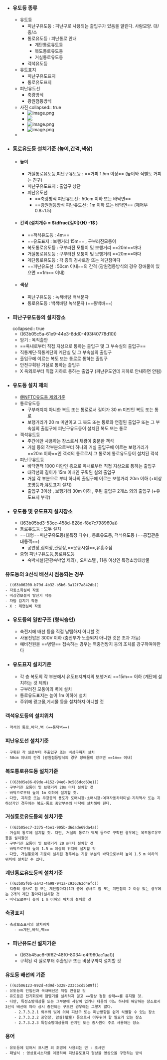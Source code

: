 - ### 유도등 종류
	- 유도등
		- 피난구유도등 : 피난구로 사용되는 출입구가 있음을 알린다. 사람모양. 대/중/소
		- 통로유도등 : 피난통로 안내
			- 계단통로유도등
			- 복도통로유도등
			- 거실통로유도등
		- 객석유도등
	- 유도표지
		- 피난구유도표지
		- 통로유도표지
	- 피난유도선
		- 축광방식
		- 광원점등방식
	- 사진
	  collapsed:: true
		- ![image.png](../assets/image_1676992895276_0.png)
		- ![](https://nrms.kisti.re.kr/bitextimages/TRKO201900017777/TRKO201900017777_24_table_3.png)
		- ![image.png](../assets/image_1676993398954_0.png)
		- ![image.png](../assets/image_1676993648992_0.png)
	-
- ### 통로유도등 설치기준 (높이,간격,색상)
	- #### 높이
		- 거실통로유도등,피난구유도등 : ==거피 1.5m 이상== (높이와 식별도 거피는 친구)
		- 피난구유도표지 : 출입구 상단
		- 피난유도선
			- ==축광방식 피난유도선 : 50cm 이하 또는 바닥면==
			- ==광원점등방식 피난유도선 : 1m 이하 또는 바닥면==  (제어부 0.8~1.5)
	- #### 간격 (설치개수  = $\dfrac{길이}{N} -1$ )
		- ==객석유도등 : 4m==
		- ==유도표지 : 보행거리 15m== , 구부러진모퉁이
		- 복도통로유도등 : 구부러진 모퉁이 및 보행거리 ==20m==마다
		- 거실통로유도등 : 구부러진 모퉁이 및 보행거리 ==20m==마다
		- 계단통로유도등 : 각 층의 경사로참 또는 계단참마다
		- ==피난유도선 : 50cm 이내==의 간격 (광원점등방식의 경우 장애물이 있으면 ==1m== 이내)
	- #### 색상
		- 피난구유도등 : 녹색바탕 백색문자
		- 통로유도등 : 백색바탕 녹색문자 (==통백바==)
- ### 피난구유도등의 설치장소
  collapsed:: true
	- ((63b05c5a-61e9-44e3-8dd0-493f40778d10))
	- 암기 : 옥직출안
	- ==옥내로부터 직접 지상으로 통하는 출입구 및 그 부속실의 출입구==
	- 직통계단·직통계단의 계단실 및 그 부속실의 출입구
	- 출입구에 이르는 복도 또는 통로로 통하는 출입구
	- 안전구획된 거실로 통하는 출입구
	- X 옥외로부터 직접 지하로 통하는 출입구 (피난유도인데 지하로 안내하면 안됨)
- ### 유도등 설치 제외
	- [@NFTC유도등 제외기준](((63b06239-52ae-4467-91f9-e937dcaa8a8d)))
	- 통로유도등
		- 구부러지지 아니한 복도 또는 통로로서 길이가 30 m 미만인 복도 또는 통로
		- 보행거리가 20 m 미만이고 그 복도 또는 통로와 연결된 출입구 또는 그 부속실의 출입구에 피난구유도등이 설치된 복도 또는 통로
	- 객석유도등
		- 주간에만 사용하는 장소로서 채광이 충분한 객석
		- 거실 등의 각부분으로부터 하나의 거실 출입구에 이르는 보행거리가 ==20m 이하==인 객석의 통로로서 그 통로에 통로유도등이 설치된 객석
	- 피난구유도등
		- 바닥면적 1000 미만인 층으로 옥내로부터 직접 지상으로 통하는 출입구
		- 대각선의 길이가 15m 이내인 구획된 실의 출입구
		- 거실 각 부분으로 부터 하나의 출입구에 이르는 보행거리 20m 이하 (+비상조명등과,유도표지 설치)
		- 출입구 3이상 , 보행거리 30m 이하 , 주된 출입구 2개소 외의 출입구 (+유도표지 부착)
- ### 유도등 및 유도표지 설치장소
	- ((63b05bd3-53cc-458d-828d-f8e7c798960a))
	- 통로유도등 : 모두 설치
	- ==대형==피난구유도등(불특정 다수) , 통로유도등, 객석유도등 (==공집관운 대통객==)
		- 공연장,집회장,관람장,==운동시설==,유흥주점
	- 중형 피난구유도등,통로유도등
		- 숙박시설(관광숙박업 제외) , 오피스텔 , 11층 이상인 특정소방대상물
### 유도등의 3선식 배선시 점등되는 경우
	- ((63b06200-b79d-4b32-b5b6-3a12f7a842db))
	- 자동소화설비 작동
	- 비상경보설비 발신기 작동
	- 자탐 감지기 작동
	- X : 제연설비 작동
- ### 유도등의 일반구조 (형식승인)
	- 축전지에 배선 등을 직접 납땜하지 아니할 것
	- 사용전압은 300V 이하  (충전부가 노출되지 아니한 것은 초과 가능)
	- 예비전원을 ==병렬== 접속하는 경우는 역충전방지 등의 조치를 강구하여야한다
- ### 유도표지 설치기준
	- 각 층 복도의 각 부분에서 유도표지까지의 보행거리 ==15m== 이하 (계단에 설치하는 것 제외)
	- 구부러진 모퉁이의 벽에 설치
	- 통로유도표지는 높이 1m 이하에 설치
	- 주위에 광고물,게시물 등을 설치하지 아니할 것
### 객석유도등의 설치위치
	- 객석의 통로,바닥,벽 (==통닥벽==)
### 피난유도선 설치기준
	- 구획된 각 실로부터 주출입구 또는 비상구까지 설치
	- 50cm 이내의 간격 (광원점등방식의 경우 장애물이 있으면 ==1m== 이내)
### 복도통로유도등 설치기준
	- ((63b05e86-89de-4152-94e6-0c585dcd63e1))
	- 구부러진 모퉁이 및 보행거리 20m 마다 설치할 것
	- 바닥으로부터 높이 1m 이하에 설치할 것.
	- 다만, 지하층 또는 무창층의 용도가 도매시장·소매시장·여객자동차터미널·지하역사 또는 지하상가인 경우에는 복도·통로 중앙부분의 바닥에 설치해야 한다.
### 거실통로유도등의 설치기준
	- ((63b05ec7-3375-4be1-905b-d6dade69da4a))
	- 거실의 통로에 설치할 것. 다만, 거실의 통로가 벽체 등으로 구획된 경우에는 복도통로유도등을 설치할것
	- 구부러진 모퉁이 및 보행거리 20 m마다 설치할 것
	- 바닥으로부터 높이 1.5 m 이상의 위치에 설치할 것
	- 다만, 거실통로에 기둥이 설치된 경우에는 기둥 부분의 바닥으로부터 높이 1.5 m 이하의 위치에 설치할 수 있다.
### 계단통로유도등의 설치기준
	- ((63b05f0b-aa43-4a98-941a-c936363d4efc))
	- 각층의 경사로 참 또는 계단참마다(1개 층에 경사로 참 또는 계단참이 2 이상 있는 경우에는 2개의 계단 참마다)설치할 것
	- 바닥으로부터 높이 1 m 이하의 위치에 설치할 것
### 축광표지
	- 축광보조표지의 설치위치
		- ==계단,바닥,벽==
- ### 피난유도선 설치기준
	- ((63b45ac8-9f62-48f0-8034-e4f960ac1aaf))
	- 구획된 각 실로부터 주출입구 또는 비상구까지 설치할 것
### 유도등 배선의 기준
	- ((63b06123-892d-4d9d-b328-233c5cd5b89f))
	- 유도등의 인입선과 옥내배선은 직접 연결할 것
	- 유도등은 전기회로에 점멸기를 설치하지 않고 ==항상 점등 상태==를 유지할 것.
	- 다만, 특정소방대상물 또는 그부분에 사람이 없거나 다음의 어느 하나에 해당하는 장소로서 3선식 배선에 따라 상시 충전되는 구조인 경우에는 그렇지 않다.
		- 2.7.3.2.1 외부의 빛에 의해 피난구 또는 피난방향을 쉽게 식별할 수 있는 장소
		- 2.7.3.2.2 공연장, 암실(暗室) 등으로서 어두워야 할 필요가 있는 장소
		- 2.7.3.2.3 특정소방대상물의 관계인 또는 종사원이 주로 사용하는 장소
### 용어
	- 유도등에 있어서 표시면 외 조명에 사용되는 면 : 조사면
	- 패널식 : 영상표시소자를 이용하여 피난유도표지 형상을 영상으올 구현하는 방식